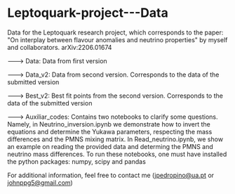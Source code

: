 # Leptoquark-project---Data
Data for the Leptoquark research project, which corresponds to the paper: "On interplay between flavour anomalies and neutrino properties" by myself and collaborators. arXiv:2206.01674 

---> Data: Data from first version

---> Data_v2: Data from second version. Corresponds to the data of the submitted version

---> Best_v2: Best fit points from the second version. Corresponds to the data of the submitted version 

---> Auxiliar_codes: Contains two notebooks to clarify some questions. Namely, in Neutrino_inversion.ipynb we demonstrate how to invert the equations and determine the Yukawa parameters, respecting the mass differences and the PMNS mixing matrix. In Read_neutrino.ipynb, we show an example on reading the provided data and determing the PMNS and neutrino mass differences. To run these notebooks, one must have installed the python packages: numpy, scipy and pandas
    

For additional information, feel free to contact me (jpedropino@ua.pt or johnppg5@gmail.com)
